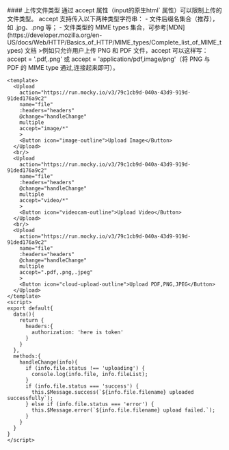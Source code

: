 <cn>
#### 上传文件类型
通过 accept 属性（input的原生html` 属性）可以限制上传的文件类型。
accept 支持传入以下两种类型字符串：
- 文件后缀名集合（推荐），如 .jpg、.png 等；
- 文件类型的 MIME types 集合，可参考[MDN](https://developer.mozilla.org/en-US/docs/Web/HTTP/Basics_of_HTTP/MIME_types/Complete_list_of_MIME_types) 文档
>例如只允许用户上传 PNG 和 PDF 文件，accept 可以这样写： accept = '.pdf,.png' 或 accept = 'application/pdf,image/png'（将 PNG 与 PDF 的 MIME type 通过,连接起来即可）。
</cn>

```vue
<template>
  <Upload 
    action="https://run.mocky.io/v3/79c1cb9d-040a-43d9-919d-91ded176a9c2" 
    name="file"
    :headers="headers"
    @change="handleChange"
    multiple
    accept="image/*"
    >
    <Button icon="image-outline">Upload Image</Button>
  </Upload>
  <br/>
  <Upload 
    action="https://run.mocky.io/v3/79c1cb9d-040a-43d9-919d-91ded176a9c2" 
    name="file"
    :headers="headers"
    @change="handleChange"
    multiple
    accept="video/*"
    >
    <Button icon="videocam-outline">Upload Video</Button>
  </Upload>
  <br/>
  <Upload 
    action="https://run.mocky.io/v3/79c1cb9d-040a-43d9-919d-91ded176a9c2" 
    name="file"
    :headers="headers"
    @change="handleChange"
    multiple
    accept=".pdf,.png,.jpeg"
    >
    <Button icon="cloud-upload-outline">Upload PDF,PNG,JPEG</Button>
  </Upload>
</template>
<script>
export default{
  data(){
    return {
      headers:{
        authorization: 'here is token'
      }
    }
  },
  methods:{
    handleChange(info){
      if (info.file.status !== 'uploading') {
        console.log(info.file, info.fileList);
      }
      if (info.file.status === 'success') {
        this.$Message.success(`${info.file.filename} uploaded successfully`);
      } else if (info.file.status === 'error') {
        this.$Message.error(`${info.file.filename} upload failed.`);
      }
    }
  }
}
</script>
```